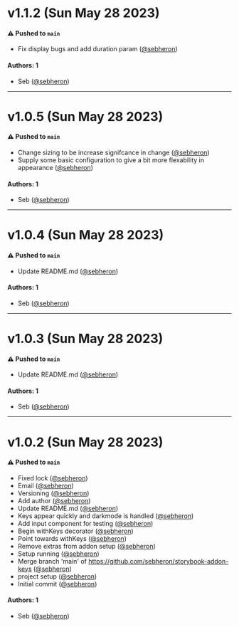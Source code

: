 # v1.1.2 (Sun May 28 2023)

#### ⚠️ Pushed to `main`

- Fix display bugs and add duration param ([@sebheron](https://github.com/sebheron))

#### Authors: 1

- Seb ([@sebheron](https://github.com/sebheron))

---

# v1.0.5 (Sun May 28 2023)

#### ⚠️ Pushed to `main`

- Change sizing to be increase signifcance in change ([@sebheron](https://github.com/sebheron))
- Supply some basic configuration to give a bit more flexability in appearance ([@sebheron](https://github.com/sebheron))

#### Authors: 1

- Seb ([@sebheron](https://github.com/sebheron))

---

# v1.0.4 (Sun May 28 2023)

#### ⚠️ Pushed to `main`

- Update README.md ([@sebheron](https://github.com/sebheron))

#### Authors: 1

- Seb ([@sebheron](https://github.com/sebheron))

---

# v1.0.3 (Sun May 28 2023)

#### ⚠️ Pushed to `main`

- Update README.md ([@sebheron](https://github.com/sebheron))

#### Authors: 1

- Seb ([@sebheron](https://github.com/sebheron))

---

# v1.0.2 (Sun May 28 2023)

#### ⚠️ Pushed to `main`

- Fixed lock ([@sebheron](https://github.com/sebheron))
- Email ([@sebheron](https://github.com/sebheron))
- Versioning ([@sebheron](https://github.com/sebheron))
- Add author ([@sebheron](https://github.com/sebheron))
- Update README.md ([@sebheron](https://github.com/sebheron))
- Keys appear quickly and darkmode is handled ([@sebheron](https://github.com/sebheron))
- Add input component for testing ([@sebheron](https://github.com/sebheron))
- Begin withKeys decorator ([@sebheron](https://github.com/sebheron))
- Point towards withKeys ([@sebheron](https://github.com/sebheron))
- Remove extras from addon setup ([@sebheron](https://github.com/sebheron))
- Setup running ([@sebheron](https://github.com/sebheron))
- Merge branch 'main' of https://github.com/sebheron/storybook-addon-keys ([@sebheron](https://github.com/sebheron))
- project setup ([@sebheron](https://github.com/sebheron))
- Initial commit ([@sebheron](https://github.com/sebheron))

#### Authors: 1

- Seb ([@sebheron](https://github.com/sebheron))

